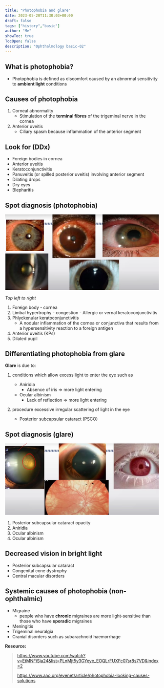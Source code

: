 ```yaml
---
title: "Photophobia and glare"
date: 2023-05-20T11:30:03+00:00
draft: false
tags: ["history","basic"]
author: "Me"
showToc: true
TocOpen: false
description: "Ophthalmology basic-02"
---
```


## What is photophobia?
- Photophobia is defined as discomfort caused by an abnormal sensitivity to **ambient light** conditions

## Causes of photophobia
1. Corneal abnormality
    - Stimulation of the **terminal fibres** of the trigeminal nerve in the cornea
2. Anterior uveitis 
    - Ciliary spasm because inflammation of the anterior segment 

## Look for (DDx)
- Foreign bodies in cornea
- Anterior uveitis
- Keratoconjunctivitis 
- Panuveitis (or spilled posterior uveitis) involving anterior segment
- Dilating drops
- Dry eyes 
- Blepharitis

## Spot diagnosis (photophobia)

![spot diagnosis](/posts/02/photophobia-01.png)

*Top left to right*
1. Foreign body - cornea
2. Limbal hypertrophy - congestion - Allergic or vernal keratoconjunctivitis
3. Phlyckenular keratoconjunctivitis 
    - A nodular inflammation of the cornea or conjunctiva that results from a hypersensitivity reaction to a foreign antigen
4. Anterior uveitis (KPs)
5. Dilated pupil 

## Differentiating photophobia from glare

**Glare** is due to:
1. conditions which allow excess light to enter the eye such as 
    - Aniridia 
        - Absence of iris => more light entering
    - Ocular albinism 
        - Lack of reflection => more light entering

2. procedure excessive irregular scattering of light in the eye
    - Posterior subcapsular cataract (PSCO)

## Spot diagnosis (glare)

![spot diagnosis](/posts/02/glare-01.png)

1. Posterior subcapsular cataract opacity 
2. Aniridia 
3. Ocular albinism
4. Ocular albinism 

## Decreased vision in bright light 

- Posterior subcapsular cataract
- Congenital cone dystrophy 
- Central macular disorders 

## Systemic causes of photophobia (non-ophthalmic)

- Migraine
    - people who have **chronic** migraines are more light-sensitive than those who have **sporadic** migraines
- Meningitis 
- Trigeminal neuralgia
- Cranial disorders such as subarachnoid haemorrhage 


**Resource:**
> https://www.youtube.com/watch?v=EtMNFiSia24&list=PLnMjt5y3GYeye_EOQLrFUXFc07sr8s7VD&index=2
>
> https://www.aao.org/eyenet/article/photophobia-looking-causes-solutions